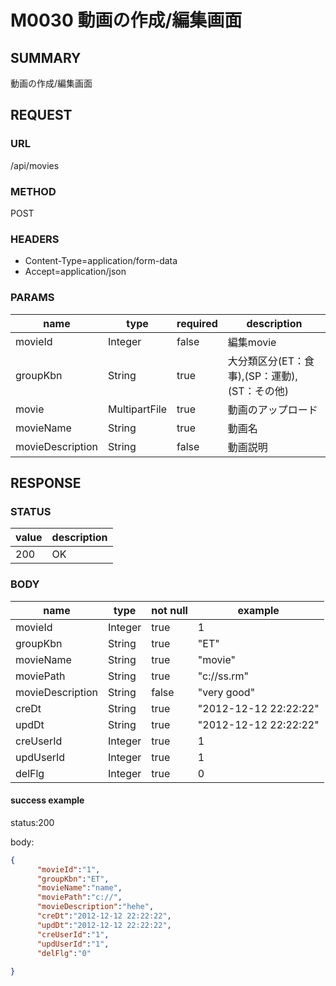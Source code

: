 # M0030 動画の作成/編集画面

## SUMMARY

動画の作成/編集画面

## REQUEST

### URL

/api/movies

### METHOD

POST

### HEADERS

* Content-Type=application/form-data
* Accept=application/json

### PARAMS

| name | type | required | description |
|------|------|------|------|
| movieId  | Integer | false | 編集movie |
| groupKbn  | String | true | 大分類区分(ET：食事),(SP：運動),(ST：その他) |
| movie  | MultipartFile | true | 動画のアップロード |
| movieName  | String | true | 動画名 |
| movieDescription  | String | false | 動画説明 |

## RESPONSE

### STATUS

| value | description |
| ----- | -----|
| 200 | OK |

### BODY

| name | type  | not null | example |
| ----- | ----- | ----- | ----- |
| movieId  | Integer | true | 1  |
| groupKbn | String | true | "ET" |
| movieName | String | true | "movie" |
| moviePath | String | true | "c://ss.rm" |
| movieDescription | String | false | "very good" |
| creDt | String | true | "2012-12-12 22:22:22" |
| updDt | String | true | "2012-12-12 22:22:22" |
| creUserId | Integer | true | 1 |
| updUserId | Integer | true | 1 |
| delFlg | Integer | true | 0 |

#### success example

status:200

body:
```json
{
      "movieId":"1",
      "groupKbn":"ET",
      "movieName":"name",
      "moviePath":"c://",
      "movieDescription":"hehe",
      "creDt":"2012-12-12 22:22:22",
      "updDt":"2012-12-12 22:22:22",
      "creUserId":"1",
      "updUserId":"1",
      "delFlg":"0"
  
}
```

